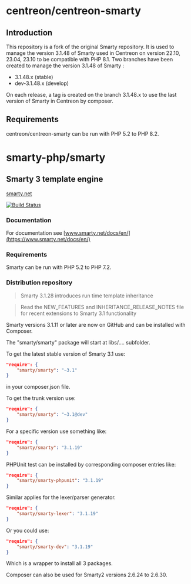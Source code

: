 # centreon/centreon-smarty

## Introduction
This repository is a fork of the original Smarty repository.
It is used to manage the version 3.1.48 of Smarty used in Centreon on version 22.10, 23.04, 23.10 to be
compatible with PHP 8.1.
Two branches have been created to manage the version 3.1.48 of Smarty :
- 3.1.48.x (stable)
- dev-3.1.48.x (develop)

On each release, a tag is created on the branch 3.1.48.x to use the last version of Smarty in Centreon by composer.

## Requirements

centreon/centreon-smarty can be run with PHP 5.2 to PHP 8.2.

# smarty-php/smarty

## Smarty 3 template engine
[smarty.net](https://www.smarty.net/) 

[![Build Status](https://travis-ci.org/smarty-php/smarty.svg?branch=master)](https://travis-ci.org/smarty-php/smarty)

### Documentation

For documentation see 
[www.smarty.net/docs/en/](https://www.smarty.net/docs/en/) 

### Requirements

Smarty can be run with PHP 5.2 to PHP 7.2.

### Distribution repository

> Smarty 3.1.28 introduces run time template inheritance

> Read the NEW_FEATURES and INHERITANCE_RELEASE_NOTES file for recent extensions to Smarty 3.1 functionality

Smarty versions 3.1.11 or later are now on GitHub and can be installed with Composer.


The "smarty/smarty" package will start at libs/....   subfolder.

To get the latest stable version of Smarty 3.1 use:

```json
"require": {
    "smarty/smarty": "~3.1"
}
```

in your composer.json file.

To get the trunk version use:

```json
"require": {
    "smarty/smarty": "~3.1@dev"
}
```

For a specific version use something like:

```json
"require": {
    "smarty/smarty": "3.1.19"
}
```

PHPUnit test can be installed by corresponding composer entries like:

```json
"require": {
    "smarty/smarty-phpunit": "3.1.19"
}
```

Similar applies for the lexer/parser generator.

```json
"require": {
    "smarty/smarty-lexer": "3.1.19"
}
```

Or you could use:

```json
"require": {
    "smarty/smarty-dev": "3.1.19"
}
```

Which is a wrapper to install all 3 packages.

Composer can also be used for Smarty2 versions 2.6.24 to 2.6.30.
